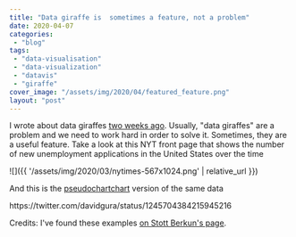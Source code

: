 ```yaml
---
title: "Data giraffe is  sometimes a feature, not a problem"
date: 2020-04-07
categories: 
 - "blog"
tags: 
 - "data-visualisation"
 - "data-visualization"
 - "datavis"
 - "giraffe"
cover_image: "/assets/img/2020/04/featured_feature.png"
layout: "post"
---
```


I wrote about data giraffes [two weeks ago](https://gorelik.net/2020/03/18/an-interesting-solution-to-data-giraffes/). Usually, "data giraffes" are a problem and we need to work hard in order to solve it. Sometimes, they are a useful feature. Take a look at this NYT front page that shows the number of new unemployment applications in the United States over the time

![]({{ '/assets/img/2020/03/nytimes-567x1024.png' | relative_url }})

And this is the [pseudochartchart](https://gorelik.net/2019/09/09/pseudochart-its-like-a-pseudocode-but-for-charts/) version of the same data

<div class=" wp-block-embed-twitter wp-block-embed is-type-rich">
https://twitter.com/davidgura/status/1245704384215945216
</div>

Credits: I've found these examples [on Stott Berkun's page](https://scottberkun.com/2020/design-during-pandemic/).
